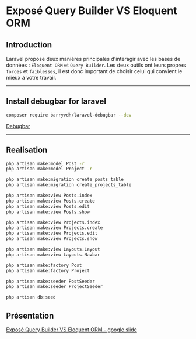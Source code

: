 # Exposé Query Builder VS Eloquent ORM 
## Introduction

Laravel propose deux manières principales d'interagir avec les bases de données : `Eloquent ORM` et `Query Builder`. Les deux outils ont leurs propres `forces` et `faiblesses`, il est donc important de choisir celui qui convient le mieux à votre travail.

___
## Install debugbar for laravel

```bash
composer require barryvdh/laravel-debugbar --dev
```
[Debugbar](https://github.com/barryvdh/laravel-debugbar)

___
## Realisation
```bash
php artisan make:model Post -r
php artisan make:model Project -r

``` 
```bash
php artisan make:migration create_posts_table
php artisan make:migration create_projects_table
```

```bash
php artisan make:view Posts.index
php artisan make:view Posts.create
php artisan make:view Posts.edit
php artisan make:view Posts.show
```

```bash
php artisan make:view Projects.index
php artisan make:view Projects.create
php artisan make:view Projects.edit
php artisan make:view Projects.show
```

```bash
php artisan make:view Layouts.Layout
php artisan make:view Layouts.Navbar
```

```bash
php artisan make:factory Post
php artisan make:factory Project
```

```bash
php artisan make:seeder PostSeeder
php artisan make:seeder ProjectSeeder
```
```bash
php artisan db:seed
```

## Présentation
[Exposé Query Builder VS Eloquent ORM - google slide](https://docs.google.com/presentation/d/1TKUYeHNyaKmjiBR10pVnZ0iaQa0K7YOeP8Je22Ochnk/edit?usp=sharing)
